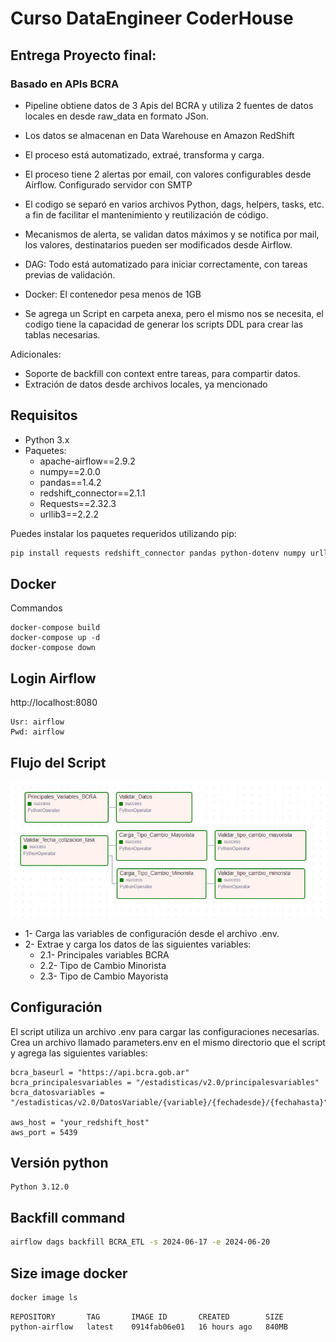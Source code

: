 # Curso DataEngineer CoderHouse

## Entrega Proyecto final:

### Basado en APIs BCRA

- Pipeline obtiene datos de 3 Apis del BCRA y utiliza 2 fuentes de datos locales en desde raw_data en formato JSon.

- Los datos se almacenan en Data Warehouse en Amazon RedShift

- El proceso está automatizado, extraé, transforma y carga.

- El proceso tiene 2 alertas por email, con valores configurables desde Airflow. Configurado servidor con SMTP

- El codigo se separó en varios archivos Python, dags, helpers, tasks, etc. a fin de facilitar el mantenimiento y reutilización de código.

- Mecanismos de alerta, se validan datos máximos y se notifica por mail, los valores, destinatarios pueden ser modificados desde Airflow.

- DAG: Todo está automatizado para iniciar correctamente, con tareas previas de validación.

- Docker: El contenedor pesa menos de 1GB

- Se agrega un Script en carpeta anexa, pero el mismo nos se necesita, el codigo tiene la capacidad de generar los scripts DDL para crear las tablas necesarias.

Adicionales:
- Soporte de backfill con context entre tareas, para compartir datos.
- Extración de datos desde archivos locales, ya mencionado

## Requisitos

- Python 3.x
- Paquetes:
  - apache-airflow==2.9.2
  - numpy==2.0.0
  - pandas==1.4.2
  - redshift_connector==2.1.1
  - Requests==2.32.3
  - urllib3==2.2.2

Puedes instalar los paquetes requeridos utilizando pip:

```sh
pip install requests redshift_connector pandas python-dotenv numpy urllib3
```

## Docker
Commandos
```
docker-compose build
docker-compose up -d
docker-compose down
```

## Login Airflow
http://localhost:8080
```
Usr: airflow
Pwd: airflow
```

## Flujo del Script

![Graph](https://github.com/oisnardi/CursoDataEngineer/blob/main/images/Graph.jpg?raw=true "Graph")

- 1- Carga las variables de configuración desde el archivo .env.
- 2- Extrae y carga los datos de las siguientes variables:
  - 2.1- Principales variables BCRA
  - 2.2- Tipo de Cambio Minorista
  - 2.3- Tipo de Cambio Mayorista



## Configuración
El script utiliza un archivo .env para cargar las configuraciones necesarias. Crea un archivo llamado parameters.env en el mismo directorio que el script y agrega las siguientes variables:

```
bcra_baseurl = "https://api.bcra.gob.ar"
bcra_principalesvariables = "/estadisticas/v2.0/principalesvariables"
bcra_datosvariables = "/estadisticas/v2.0/DatosVariable/{variable}/{fechadesde}/{fechahasta}"

aws_host = "your_redshift_host"
aws_port = 5439
```

## Versión python
```
Python 3.12.0
```

## Backfill command
``` bash
airflow dags backfill BCRA_ETL -s 2024-06-17 -e 2024-06-20
```

## Size image docker
``` bash
docker image ls
```
```
REPOSITORY       TAG       IMAGE ID       CREATED        SIZE 
python-airflow   latest    0914fab06e01   16 hours ago   840MB
```

